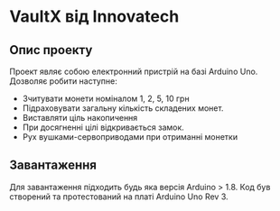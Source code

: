 # VaultX від Innovatech
## Опис проекту
Проект являє собою електронний пристрій на базі Arduino Uno. Дозволяє робити наступне:
- Зчитувати монети номіналом 1, 2, 5, 10 грн
- Підраховувати загальну кількість складених монет.
- Виставляти ціль накопичення 
- При досягненні цілі відкривається замок.
- Рух вушками-сервоприводами при отриманні монетки

## Завантаження 
 Для завантаження підходить будь яка версія Arduino > 1.8.
 Код був створений та протестований на платі Arduino Uno Rev 3.
